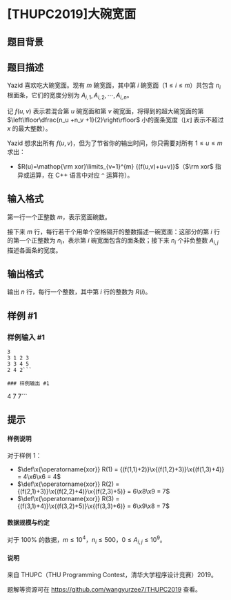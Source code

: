 # [THUPC2019]大碗宽面

## 题目背景



## 题目描述

Yazid 喜欢吃大碗宽面。现有 $m$ 碗宽面，其中第 $i$ 碗宽面（$1 \le i \le m$）共包含 $n_i$ 根面条，它们的宽度分别为 $A_{i,1},A_{i,2},\cdots,A_{i,n}$。

记 $f(u,v)$ 表示若混合第 $u$ 碗宽面和第 $v$ 碗宽面，将得到的超大碗宽面的第 $\left\lfloor\dfrac{n_u +n_v +1}{2}\right\rfloor$ 小的面条宽度（$\lfloor x \rfloor$ 表示不超过 $x$ 的最大整数）。

Yazid 想求出所有 $f(u,v)$，但为了节省你的输出时间，你只需要对所有 $1 \le u \le m$ 求出：

- $R(u)=\mathop{\rm xor}\limits_{v=1}^{m} {(f(u,v)+u+v)}$（$\rm xor$ 指异或运算，在 C++ 语言中对应 `^` 运算符）。

## 输入格式

第一行一个正整数 $m$，表示宽面碗数。

接下来 $m$ 行，每行若干个用单个空格隔开的整数描述一碗宽面：这部分的第 $i$ 行的第一个正整数为 $n_i$，表示第 $i$ 碗宽面包含的面条数；接下来 $n_i$ 个非负整数 $A_{i,j}$ 描述各面条的宽度。

## 输出格式

输出 $n$ 行，每行一个整数，其中第 $i$ 行的整数为 $R(i)$。

## 样例 #1

### 样例输入 #1
```
3
3 1 2 3
3 3 4 5
2 4 2```

### 样例输出 #1

```
4
7
7```

## 提示

#### 样例说明

对于样例 $1$：

- $\def\x{\operatorname{xor}} R(1) = {(f(1,1)+2)}\x{(f(1,2)+3)}\x{(f(1,3)+4)} = 4\x6\x6 = 4$
- $\def\x{\operatorname{xor}} R(2) = {(f(2,1)+3)}\x{(f(2,2)+4)}\x{(f(2,3)+5)} = 6\x8\x9 = 7$
- $\def\x{\operatorname{xor}} R(3) = {(f(3,1)+4)}\x{(f(3,2)+5)}\x{(f(3,3)+6)} = 6\x9\x8 = 7$

#### 数据规模与约定

对于 $100\%$ 的数据，$m \le 10^4$，$n_i \le 500$，$0 \le A_{i,j} \le 10^9$。

#### 说明

来自 THUPC（THU Programming Contest，清华大学程序设计竞赛）2019。

题解等资源可在 https://github.com/wangyurzee7/THUPC2019 查看。
